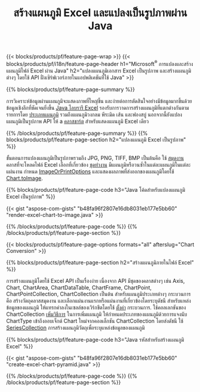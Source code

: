 ﻿---
title: สร้างแผนภูมิ Excel และแปลงเป็นรูปภาพผ่าน Java
url: /th/java/chart/
description: Java ซอร์สโค้ดสำหรับวาดและแปลงแผนภูมิหรือไดอะแกรมใน Microsoft Excel โดยใช้ Java Library 
---
{{< blocks/products/pf/feature-page-wrap >}}
{{< blocks/products/pf/i18n/feature-page-header h1="Microsoft<sup>&reg;</sup> การแปลงและสร้างแผนภูมิไฟล์ Excel ผ่าน Java" h2="แปลงแผนภูมิเอกสาร Excel เป็นรูปภาพ และสร้างแผนภูมิต่างๆ โดยใช้ API ฝั่งเซิร์ฟเวอร์ภายในแอปพลิเคชันที่ใช้ Java" >}}


{{% blocks/products/pf/feature-page-summary %}}

การวิเคราะห์ข้อมูลผ่านแผนภูมิจะแสดงภาพที่ใหญ่ขึ้น และง่ายต่อการตัดสินใจอย่างมีข้อมูลมากขึ้นด้วยข้อมูลเชิงลึกที่ชัดเจนยิ่งขึ้น [Java ไลบรารี Excel](/cells/java/) รองรับการวาดการสร้างแผนภูมิที่แตกต่างกันตามรายการโดย [ประเภทแผนภูมิ](https://reference.aspose.com/cells/java/com.aspose.cells/ChartType) รวมถึงแผนภูมิวงกลม พีระมิด เส้น และฟองสบู่ นอกจากนี้ยังแปลงแผนภูมิเป็นรูปภาพ API ให้ a [คลาสชาร์ต](https://reference.aspose.com/cells/java/com.aspose.cells/Chart) สำหรับแสดงแผนภูมิ Excel เดียว

{{% /blocks/products/pf/feature-page-summary %}}
{{% blocks/products/pf/feature-page-section h2="แปลงแผนภูมิ Excel เป็นรูปภาพ" %}}

ขั้นตอนการแปลงแผนภูมิเป็นรูปภาพรวมถึง JPG, PNG, TIFF, BMP เป็นต้นคือ ใช้ [สมุดงาน](https://reference.aspose.com/java/cells/com.aspose.cells/workbook) คลาสที่จะโหลดไฟล์ Excel เลือกที่เกี่ยวข้อง [ชุดทำงาน](https://reference.aspose.com/cells/java/com.aspose.cells/worksheet) มีแผนภูมิหรือวนซ้ำในแต่ละแผนภูมิในแต่ละแผ่นงาน กำหนด [ImageOrPrintOptions](https://reference.aspose.com/cells/java/com.aspose.cells/ImageOrPrintOptions) และแสดงผลภาพที่ส่งออกของแผนภูมิโดยใช้ [Chart.toImage](https://reference.aspose.com/cells/java/com.aspose.cells/chart#toImage(java.io.OutputStream,%20com.aspose.cells.ImageOrPrintOptions)).


{{% blocks/products/pf/feature-page-code h3="Java โค้ดสำหรับแปลงแผนภูมิ Excel เป็นรูปภาพ" %}}

{{< gist "aspose-com-gists" "b48fa96f2807e16db8031eb177e5bb60" "render-excel-chart-to-image.java" >}}

{{% /blocks/products/pf/feature-page-code %}}
{{% /blocks/products/pf/feature-page-section %}}

{{< blocks/products/pf/feature-page-options formats="all" afterslug="Chart Conversion" >}}


{{% blocks/products/pf/feature-page-section h2="สร้างแผนภูมิภายในไฟล์ Excel" %}}

การสร้างแผนภูมิโดยใช้ Excel API เป็นเรื่องง่าย เนื่องจาก API มีชุดของคลาสต่างๆ เช่น Axis, Chart, ChartArea, ChartDataTable, ChartFrame, ChartPoint, ChartPointCollection, ChartCollection เป็นต้น สำหรับแผนภูมิประเภทต่างๆ กระบวนการคือ สร้างวัตถุคลาสสมุดงาน และเลือกแผ่นงานแรกหรือแผ่นงานที่เกี่ยวข้องโดยระบุดัชนี สำหรับแหล่งข้อมูลของแผนภูมิ ให้แทรกค่าลงในเซลล์ของเวิร์กชีตโดยใช้ [ตั้งค่า](https://reference.aspose.com/cells/java/com.aspose.cells/cell#Value) กระบวนการ. ใช้คอลเลกชันของ ChartCollection [เพิ่มวิธีการ](https://reference.aspose.com/cells/java/com.aspose.cells/chartcollection#add(int,%20int,%20int,%20int,%20int)) ในการเพิ่มแผนภูมิ ให้กำหนดประเภทของแผนภูมิด้วยการแจงนับ ChartType เข้าถึงออบเจ็กต์ Chart ใหม่จากคอลเล็กชัน ChartCollection โดยส่งดัชนี ใช้ [SeriesCollection](https://reference.aspose.com/cells/java/com.aspose.cells/SeriesCollection) การสร้างแผนภูมิวัตถุเพื่อระบุแหล่งข้อมูลของแผนภูมิ

{{% blocks/products/pf/feature-page-code h3="Java รหัสสำหรับสร้างแผนภูมิ Excel" %}}

{{< gist "aspose-com-gists" "b48fa96f2807e16db8031eb177e5bb60" "create-excel-chart-pyramid.java" >}}

{{% /blocks/products/pf/feature-page-code %}}
{{% /blocks/products/pf/feature-page-section %}}